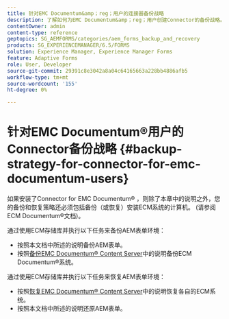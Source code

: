 ```yaml
---
title: 针对EMC Documentum&amp；reg；用户的连接器备份战略
description: 了解如何为EMC Documentum&amp；reg；用户创建Connector的备份战略。
contentOwner: admin
content-type: reference
geptopics: SG_AEMFORMS/categories/aem_forms_backup_and_recovery
products: SG_EXPERIENCEMANAGER/6.5/FORMS
solution: Experience Manager, Experience Manager Forms
feature: Adaptive Forms
role: User, Developer
source-git-commit: 29391c8e3042a8a04c64165663a228bb4886afb5
workflow-type: tm+mt
source-wordcount: '155'
ht-degree: 0%

---
```


# 针对EMC Documentum®用户的Connector备份战略 {#backup-strategy-for-connector-for-emc-documentum-users}

如果安装了Connector for EMC Documentum® ，则除了本章中的说明之外，您的备份和恢复策略还必须包括备份（或恢复）安装ECM系统的计算机。 (请参阅ECM Documentum®文档)。

通过使用ECM存储库并执行以下任务来备份AEM表单环境：

* 按照本文档中所述的说明备份AEM表单。
* 按照[备份EMC Documentum® Content Server](/help/forms/using/admin-help/backing-recovering-emc-documentum-repository.md#back-up-the-emc-documentum-content-server)中的说明备份ECM Documentum®系统。

通过使用ECM存储库并执行以下任务来恢复AEM表单环境：

* 按照[恢复EMC Documentum® Content Server](/help/forms/using/admin-help/backing-recovering-emc-documentum-repository.md#restore-the-emc-documentum-content-server)中的说明恢复各自的ECM系统。
* 按照本文档中所述的说明还原AEM表单。
